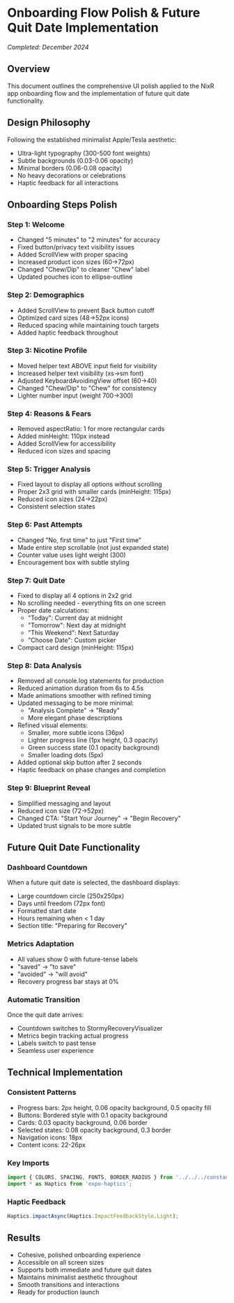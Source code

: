 # Onboarding Flow Polish & Future Quit Date Implementation
*Completed: December 2024*

## Overview
This document outlines the comprehensive UI polish applied to the NixR app onboarding flow and the implementation of future quit date functionality.

## Design Philosophy
Following the established minimalist Apple/Tesla aesthetic:
- Ultra-light typography (300-500 font weights)
- Subtle backgrounds (0.03-0.06 opacity)
- Minimal borders (0.06-0.08 opacity)
- No heavy decorations or celebrations
- Haptic feedback for all interactions

## Onboarding Steps Polish

### Step 1: Welcome
- Changed "5 minutes" to "2 minutes" for accuracy
- Fixed button/privacy text visibility issues
- Added ScrollView with proper spacing
- Increased product icon sizes (60→72px)
- Changed "Chew/Dip" to cleaner "Chew" label
- Updated pouches icon to ellipse-outline

### Step 2: Demographics
- Added ScrollView to prevent Back button cutoff
- Optimized card sizes (48→52px icons)
- Reduced spacing while maintaining touch targets
- Added haptic feedback throughout

### Step 3: Nicotine Profile
- Moved helper text ABOVE input field for visibility
- Increased helper text visibility (xs→sm font)
- Adjusted KeyboardAvoidingView offset (60→40)
- Changed "Chew/Dip" to "Chew" for consistency
- Lighter number input (weight 700→300)

### Step 4: Reasons & Fears
- Removed aspectRatio: 1 for more rectangular cards
- Added minHeight: 110px instead
- Added ScrollView for accessibility
- Reduced icon sizes and spacing

### Step 5: Trigger Analysis
- Fixed layout to display all options without scrolling
- Proper 2x3 grid with smaller cards (minHeight: 115px)
- Reduced icon sizes (24→22px)
- Consistent selection states

### Step 6: Past Attempts
- Changed "No, first time" to just "First time"
- Made entire step scrollable (not just expanded state)
- Counter value uses light weight (300)
- Encouragement box with subtle styling

### Step 7: Quit Date
- Fixed to display all 4 options in 2x2 grid
- No scrolling needed - everything fits on one screen
- Proper date calculations:
  - "Today": Current day at midnight
  - "Tomorrow": Next day at midnight
  - "This Weekend": Next Saturday
  - "Choose Date": Custom picker
- Compact card design (minHeight: 115px)

### Step 8: Data Analysis
- Removed all console.log statements for production
- Reduced animation duration from 6s to 4.5s
- Made animations smoother with refined timing
- Updated messaging to be more minimal:
  - "Analysis Complete" → "Ready"
  - More elegant phase descriptions
- Refined visual elements:
  - Smaller, more subtle icons (36px)
  - Lighter progress line (1px height, 0.3 opacity)
  - Green success state (0.1 opacity background)
  - Smaller loading dots (5px)
- Added optional skip button after 2 seconds
- Haptic feedback on phase changes and completion

### Step 9: Blueprint Reveal
- Simplified messaging and layout
- Reduced icon size (72→52px)
- Changed CTA: "Start Your Journey" → "Begin Recovery"
- Updated trust signals to be more subtle

## Future Quit Date Functionality

### Dashboard Countdown
When a future quit date is selected, the dashboard displays:
- Large countdown circle (250x250px)
- Days until freedom (72px font)
- Formatted start date
- Hours remaining when < 1 day
- Section title: "Preparing for Recovery"

### Metrics Adaptation
- All values show 0 with future-tense labels
- "saved" → "to save"
- "avoided" → "will avoid"
- Recovery progress bar stays at 0%

### Automatic Transition
Once the quit date arrives:
- Countdown switches to StormyRecoveryVisualizer
- Metrics begin tracking actual progress
- Labels switch to past tense
- Seamless user experience

## Technical Implementation

### Consistent Patterns
- Progress bars: 2px height, 0.06 opacity background, 0.5 opacity fill
- Buttons: Bordered style with 0.1 opacity background
- Cards: 0.03 opacity background, 0.06 border
- Selected states: 0.08 opacity background, 0.3 border
- Navigation icons: 18px
- Content icons: 22-26px

### Key Imports
```typescript
import { COLORS, SPACING, FONTS, BORDER_RADIUS } from '../../../constants/theme';
import * as Haptics from 'expo-haptics';
```

### Haptic Feedback
```typescript
Haptics.impactAsync(Haptics.ImpactFeedbackStyle.Light);
```

## Results
- Cohesive, polished onboarding experience
- Accessible on all screen sizes
- Supports both immediate and future quit dates
- Maintains minimalist aesthetic throughout
- Smooth transitions and interactions
- Ready for production launch
